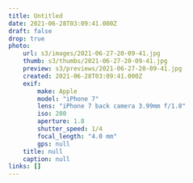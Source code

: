 ```yaml
---
title: Untitled
date: 2021-06-28T03:09:41.000Z
draft: false
drop: true
photo:
    url: s3/images/2021-06-27-20-09-41.jpg
    thumb: s3/thumbs/2021-06-27-20-09-41.jpg
    preview: s3/previews/2021-06-27-20-09-41.jpg
    created: 2021-06-28T03:09:41.000Z
    exif:
        make: Apple
        model: "iPhone 7"
        lens: "iPhone 7 back camera 3.99mm f/1.8"
        iso: 200
        aperture: 1.8
        shutter_speed: 1/4
        focal_length: "4.0 mm"
        gps: null
    title: null
    caption: null
links: []
---
```

